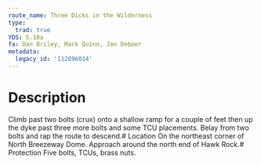 ```yaml
---
route_name: Three Dicks in the Wilderness
type:
  trad: true
YDS: 5.10a
fa: Dan Briley, Mark Quinn, Jon Deboer
metadata:
  legacy_id: '112896014'
---
```

# Description
Climb past two bolts (crux) onto a shallow ramp for a couple of feet then up the dyke past three more bolts and some TCU placements. Belay from two bolts and rap the route to descend.# Location
On the northeast corner of North Breezeway Dome. Approach around the north end of Hawk Rock.# Protection
Five bolts, TCUs, brass nuts.